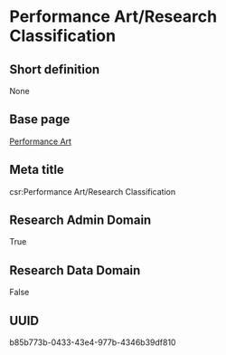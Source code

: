 # Performance Art/Research Classification
## Short definition
None
## Base page
[Performance Art](https://github.com/EuroCRIS/CASRAI-Dictionairies/blob/main/Objects/Performance%20Art.md)
## Meta title
csr:Performance Art/Research Classification
## Research Admin Domain
True
## Research Data Domain
False
## UUID
b85b773b-0433-43e4-977b-4346b39df810
